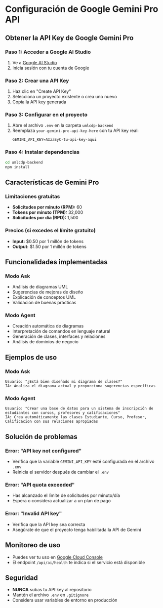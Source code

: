# Configuración de Google Gemini Pro API

## Obtener la API Key de Google Gemini Pro

### Paso 1: Acceder a Google AI Studio
1. Ve a [Google AI Studio](https://makersuite.google.com/app/apikey)
2. Inicia sesión con tu cuenta de Google

### Paso 2: Crear una API Key
1. Haz clic en "Create API Key"
2. Selecciona un proyecto existente o crea uno nuevo
3. Copia la API key generada

### Paso 3: Configurar en el proyecto
1. Abre el archivo `.env` en la carpeta `umlcdp-backend`
2. Reemplaza `your-gemini-pro-api-key-here` con tu API key real:
   ```
   GEMINI_API_KEY=AIzaSyC-tu-api-key-aqui
   ```

### Paso 4: Instalar dependencias
```bash
cd umlcdp-backend
npm install
```

## Características de Gemini Pro

### Limitaciones gratuitas
- **Solicitudes por minuto (RPM):** 60
- **Tokens por minuto (TPM):** 32,000
- **Solicitudes por día (RPD):** 1,500

### Precios (si excedes el límite gratuito)
- **Input:** $0.50 por 1 millón de tokens
- **Output:** $1.50 por 1 millón de tokens

## Funcionalidades implementadas

### Modo Ask
- Análisis de diagramas UML
- Sugerencias de mejoras de diseño
- Explicación de conceptos UML
- Validación de buenas prácticas

### Modo Agent
- Creación automática de diagramas
- Interpretación de comandos en lenguaje natural
- Generación de clases, interfaces y relaciones
- Análisis de dominios de negocio

## Ejemplos de uso

### Modo Ask
```
Usuario: "¿Está bien diseñado mi diagrama de clases?"
IA: Analiza el diagrama actual y proporciona sugerencias específicas
```

### Modo Agent
```
Usuario: "Crear una base de datos para un sistema de inscripción de estudiantes con cursos, profesores y calificaciones"
IA: Crea automáticamente las clases Estudiante, Curso, Profesor, Calificacion con sus relaciones apropiadas
```

## Solución de problemas

### Error: "API key not configured"
- Verifica que la variable `GEMINI_API_KEY` esté configurada en el archivo `.env`
- Reinicia el servidor después de cambiar el `.env`

### Error: "API quota exceeded"
- Has alcanzado el límite de solicitudes por minuto/día
- Espera o considera actualizar a un plan de pago

### Error: "Invalid API key"
- Verifica que la API key sea correcta
- Asegúrate de que el proyecto tenga habilitada la API de Gemini

## Monitoreo de uso
- Puedes ver tu uso en [Google Cloud Console](https://console.cloud.google.com/apis/api/generativelanguage.googleapis.com/quotas)
- El endpoint `/api/ai/health` te indica si el servicio está disponible

## Seguridad
- **NUNCA** subas tu API key al repositorio
- Mantén el archivo `.env` en `.gitignore`
- Considera usar variables de entorno en producción
